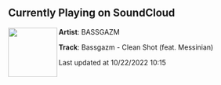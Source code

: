 ## Currently Playing on SoundCloud

[<img align="left" width="100" src="https://i1.sndcdn.com/artworks-b0Swc1jXqDR3Yv2W-STGFgw-t500x500.jpg">](https://soundcloud.com/bassgazm/clean-shot)

**Artist**: BASSGAZM 

**Track**: Bassgazm - Clean Shot (feat. Messinian)

Last updated at 10/22/2022 10:15
